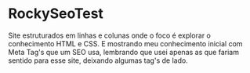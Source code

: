 # RockySeoTest
Site estruturados em linhas e colunas onde o foco é explorar o conhecimento HTML e CSS. E mostrando meu conhecimento inicial com Meta Tag's que um SEO usa, lembrando que usei apenas as que fariam sentido para esse site, deixando algumas tag's de lado.
